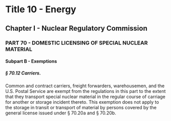 
# Title 10 - Energy
## Chapter I - Nuclear Regulatory Commission
### PART 70 - DOMESTIC LICENSING OF SPECIAL NUCLEAR MATERIAL
#### Subpart B - Exemptions
##### § 70.12 Carriers.

Common and contract carriers, freight forwarders, warehousemen, and the U.S. Postal Service are exempt from the regulations in this part to the extent that they transport special nuclear material in the regular course of carriage for another or storage incident thereto. This exemption does not apply to the storage in transit or transport of material by persons covered by the general license issued under § 70.20a and § 70.20b.
